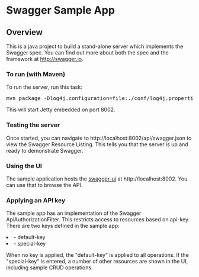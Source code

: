 # Swagger Sample App

## Overview
This is a java project to build a stand-alone server which implements the Swagger spec.  You can find out more about both the spec and the framework at http://swagger.io.  

### To run (with Maven)
To run the server, run this task:
<pre>
mvn package -Dlog4j.configuration=file:./conf/log4j.properties jetty:run
</pre>

This will start Jetty embedded on port 8002.

### Testing the server
Once started, you can navigate to http://localhost:8002/api/swagger.json to view the Swagger Resource Listing.
This tells you that the server is up and ready to demonstrate Swagger.

### Using the UI

The sample application hosts the [swagger-ui](https://github.com/swagger-api/swagger-ui) at http://localhost:8002. You can use that to browse the API.

### Applying an API key
The sample app has an implementation of the Swagger ApiAuthorizationFilter.  This restricts access to resources based on api-key.  There are two keys defined in the sample app:

<li>- default-key</li>

<li>- special-key</li>

When no key is applied, the "default-key" is applied to all operations.  If the "special-key" is entered, a number of other resources are shown in the UI, including sample CRUD operations.